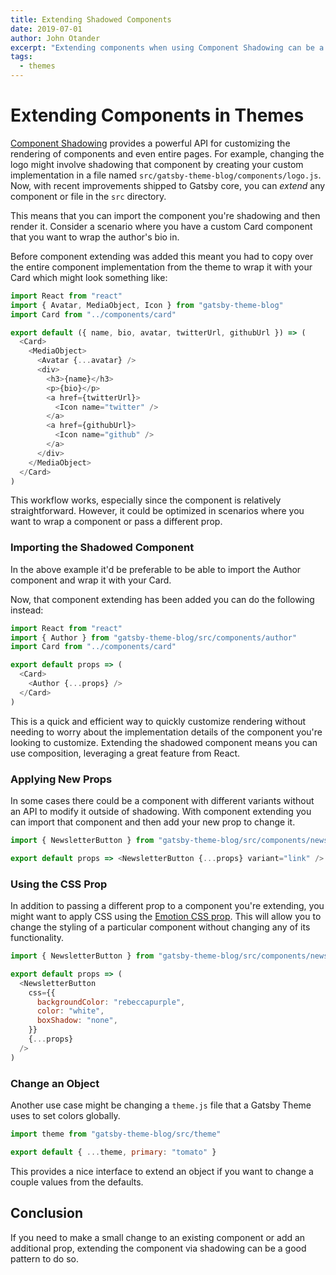 ```yaml
---
title: Extending Shadowed Components
date: 2019-07-01
author: John Otander
excerpt: "Extending components when using Component Shadowing can be a powerful pattern for making small changes."
tags:
  - themes
---
```


# Extending Components in Themes

[Component Shadowing](/blog/2019-04-29-component-shadowing/)
provides a powerful API for customizing the rendering of components
and even entire pages. For example, changing the logo might involve
shadowing that component by creating your custom implementation
in a file named `src/gatsby-theme-blog/components/logo.js`. Now,
with recent improvements shipped to Gatsby core, you can _extend_
any component or file in the `src` directory.

This means that you can import the component you're shadowing and
then render it. Consider a scenario where you have a custom Card
component that you want to wrap the author's bio in.

Before component extending was added this meant you had to copy over
the entire component implementation from the theme to wrap it with
your Card which might look something like:

```js:title=src/gatsby-theme-blog/components/author.js
import React from "react"
import { Avatar, MediaObject, Icon } from "gatsby-theme-blog"
import Card from "../components/card"

export default ({ name, bio, avatar, twitterUrl, githubUrl }) => (
  <Card>
    <MediaObject>
      <Avatar {...avatar} />
      <div>
        <h3>{name}</h3>
        <p>{bio}</p>
        <a href={twitterUrl}>
          <Icon name="twitter" />
        </a>
        <a href={githubUrl}>
          <Icon name="github" />
        </a>
      </div>
    </MediaObject>
  </Card>
)
```

This workflow works, especially since the component is relatively
straightforward. However, it could be optimized in scenarios where
you want to wrap a component or pass a different prop.

### Importing the Shadowed Component

In the above example it'd be preferable to be able to import the
Author component and wrap it with your Card.

Now, that component extending has been added you can do the
following instead:

```js:title=src/gatsby-theme-blog/components/author.js
import React from "react"
import { Author } from "gatsby-theme-blog/src/components/author"
import Card from "../components/card"

export default props => (
  <Card>
    <Author {...props} />
  </Card>
)
```

This is a quick and efficient way to quickly customize rendering
without needing to worry about the implementation details of
the component you're looking to customize. Extending the shadowed
component means you can use composition, leveraging a great feature
from React.

### Applying New Props

In some cases there could be a component with different variants
without an API to modify it outside of shadowing. With component
extending you can import that component and then add your new
prop to change it.

```js:title=src/gatsby-theme-blog/components/newsletter/button.js
import { NewsletterButton } from "gatsby-theme-blog/src/components/newsletter"

export default props => <NewsletterButton {...props} variant="link" />
```

### Using the CSS Prop

In addition to passing a different prop to a component you're extending,
you might want to apply CSS using the [Emotion CSS prop](/docs/emotion).
This will allow you to change the styling of a particular component without
changing any of its functionality.

```js:title=src/gatsby-theme-blog/components/newsletter/button.js
import { NewsletterButton } from "gatsby-theme-blog/src/components/newsletter"

export default props => (
  <NewsletterButton
    css={{
      backgroundColor: "rebeccapurple",
      color: "white",
      boxShadow: "none",
    }}
    {...props}
  />
)
```

### Change an Object

Another use case might be changing a `theme.js` file that a Gatsby
Theme uses to set colors globally.

```js:title=src/gatsby-theme-blog/theme.js
import theme from "gatsby-theme-blog/src/theme"

export default { ...theme, primary: "tomato" }
```

This provides a nice interface to extend an object if you want to
change a couple values from the defaults.

## Conclusion

If you need to make a small change to an existing component or
add an additional prop, extending the component via shadowing can
be a good pattern to do so.
